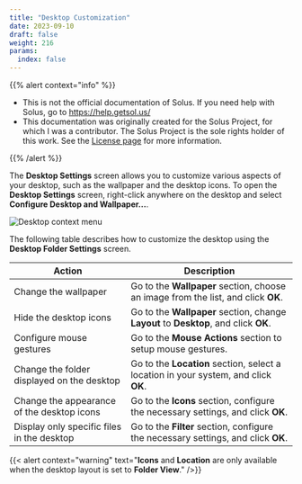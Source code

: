 ```yaml
---
title: "Desktop Customization"
date: 2023-09-10
draft: false
weight: 216
params:
  index: false
---
```


{{% alert context="info" %}}

- This is not the official documentation of Solus. If you need help with Solus, go to https://help.getsol.us/
- This documentation was originally created for the Solus Project, for which I was a contributor. The Solus Project is the sole rights holder of this work. See the [License page](/docs/license) for more information.

{{% /alert %}}

The **Desktop Settings** screen allows you to customize various aspects of your desktop, such as the wallpaper and the desktop icons. To open the **Desktop Settings** screen, right-click anywhere on the desktop and select **Configure Desktop and Wallpaper...**.

![Desktop context menu](../img/desktop-context-menu.png)

The following table describes how to customize the desktop using the **Desktop Folder Settings** screen.

| Action                                     | Description                                                                 |
|--------------------------------------------|-----------------------------------------------------------------------------|
| Change the wallpaper                       | Go to the **Wallpaper** section, choose an image from the list, and click **OK**. |
| Hide the desktop icons                     | Go to the **Wallpaper** section, change **Layout** to **Desktop**, and click **OK**. |
| Configure mouse gestures                   | Go to the **Mouse Actions** section to setup mouse gestures.                |
| Change the folder displayed on the desktop | Go to the **Location** section, select a location in your system, and click **OK**. |
| Change the appearance of the desktop icons | Go to the **Icons** section, configure the necessary settings, and click **OK**. |
| Display only specific files in the desktop | Go to the **Filter** section, configure the necessary settings, and click **OK**. |

{{< alert context="warning" text="**Icons** and **Location** are only available when the desktop layout is set to **Folder View**." />}}